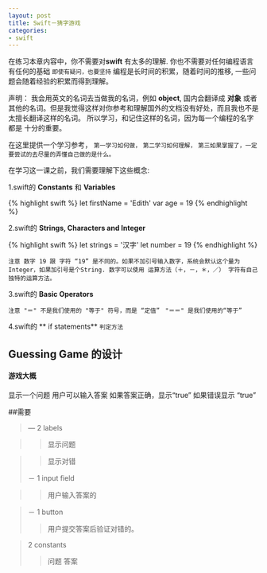 ```yaml
---
layout: post
title: Swift－猜字游戏
categories:
- swift
---
```


 在练习本章内容中，你不需要对**swift** 有太多的理解. 你也不需要对任何编程语言有任何的基础 `即使有疑问，也要坚持` 编程是长时间的积累，随着时间的推移, 一些问题会随着经验的积累而得到理解。

 声明：
  我会用英文的名词去当做我的名词，例如 **object**, 国内会翻译成 **对象** 或者其他的名词。但是我觉得这样对你参考和理解国外的文档没有好处，而且我也不是太擅长翻译这样的名词。
  所以学习，和记住这样的名词，因为每一个编程的名字都是 十分的重要。


 在这里提供一个学习参考，
 `第一学习如何做，`
 `第二学习如何理解，`
 `第三如果掌握了，一定要尝试的去尽量的弄懂自己做的是什么。`



在学习这一课之前，我们需要理解下这些概念:

1.swift的 **Constants** 和 **Variables**

{% highlight swift %}
let firstName = 'Edith'
var age = 19
{% endhighlight %}



2.swift的 **Strings, Characters and Integer**


{% highlight swift %}
let  strings = '汉字'
let number = 19
{% endhighlight %}


`注意 数字 19 跟 字符 “19” 是不同的。如果不加引号输入数字，系统会默认这个量为Integer，如果加引号是个String.
 数字可以使用 运算方法（＋，－，＊，／）
 字符有自己独特的运算方法。`


3.swift的 **Basic Operators**

`注意 "＝" 不是我们使用的 "等于" 符号，而是 “定值”`
` "＝＝" 是我们使用的“等于”`


4.swift的 ** if statements**
`判定方法`

Guessing Game 的设计
-------------

#### 游戏大概

显示一个问题
用户可以输入答案
如果答案正确，显示“true”
	如果错误显示 “true”

##需要

> — 2 labels

> > 显示问题

> > 显示对错
>
> － 1 input field

> > 用户输入答案的
>

> － 1 button
> > 用户提交答案后验证对错的。
>

> 2  constants
> > 问题
> > 答案
>

